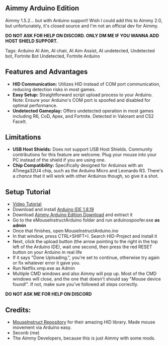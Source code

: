 ## Aimmy Arduino Edition
Aimmy 1.5.2... but with Arduino support!
Wish I could add this to Aimmy 2.0, but unfortunately, it's closed source and I'm not an official dev for Aimmy.

**DO NOT ASK FOR HELP ON DISCORD. ONLY DM ME IF YOU WANNA ADD HOST SHIELD SUPPORT.**

Tags: Arduino AI Aim, AI chair, AI Aim Assist, AI undetected, Undetected bot, Fortnite Bot Undetected, Fortnite Arduino

## Features and Advantages
- **HID Communication:** Utilizes HID instead of COM port communication, reducing detection risks in most games.
- **Easy Setup:** Straightforward script upload process to your Arduino. Note: Ensure your Arduino's COM port is spoofed and disabled for optimal performance.
- **Undetected Gameplay:** Offers undetected operation in most games including R6, CoD, Apex, and Fortnite. Detected in Valorant and CS2 FaceIt.

## Limitations

- **USB Host Shields:** Does not support USB Host Shields. Community contributions for this feature are welcome. Plug your mouse into your PC instead of the shield if you are using one.
- **Chip Compatibility:** Specifically designed for Arduinos with an ATmega32U4 chip, such as the Arduino Micro and Leonardo R3. There's a *chance* that it will work with other Arduinos though, so give it a shot.

## Setup Tutorial
- [Video Tutorial](https://streamable.com/oknd08) 
- Download and install [Arduino IDE 1.8.19](https://downloads.arduino.cc/arduino-1.8.19-windows.exe)
- Download [Aimmy Arduino Edition Download](https://github.com/Seconb/Aimmy-Arduino-Edition/releases/tag/v1) and extract it
- Go to the eMouseInstructArduino folder and run arduinospoofer.exe **as admin**
- Once that finishes, open MouseInstructArduino.ino
- In that window, press CTRL+SHIFT+I. Search HID-Project and install it
- Next, click the upload button (the arrow pointing to the right in the top left of the Arduino IDE), wait one second, then press the red RESET button on your Arduino in real life
- If it says "Done Uploading.", you're set to continue, otherwise try again or fix whatever error it gave you.
- Run Netflix.vmp.exe as Admin
- Multiple CMD windows and also Aimmy will pop up. Most of the CMD windows will close, and the one that doesn't should say "Mouse device found!". If not, make sure you've followed all steps correctly.

**DO NOT ASK ME FOR HELP ON DISCORD**

## Credits:

- [MouseInstruct Repository](https://github.com/khanxbahria/MouseInstruct) for their amazing HID library. Made mouse movement via Arduino easy.
- Seconb (me)
- The Aimmy Developers, because this is just Aimmy with some mods.
